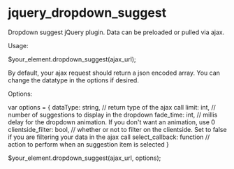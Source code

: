 jquery_dropdown_suggest
=======================

Dropdown suggest jQuery plugin. Data can be preloaded or pulled via ajax.

Usage:

$your_element.dropdown_suggest(ajax_url);

By default, your ajax request should return a json encoded array. You can change the datatype in the options if desired.

Options:

var options = {
  dataType: string, // return type of the ajax call
  limit: int, // number of suggestions to display in the dropdown
  fade_time: int, // millis delay for the dropdown animation. If you don't want an animation, use 0
  clientside_filter: bool,  // whether or not to filter on the clientside. Set to false if you are filtering your data in the ajax call
  select_callback: function // action to perform when an suggestion item is selected
}

$your_element.dropdown_suggest(ajax_url, options);

